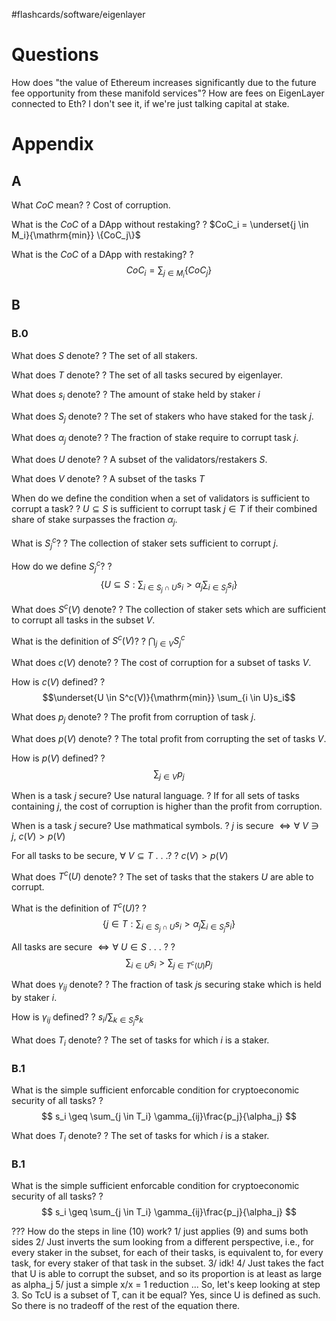 
#flashcards/software/eigenlayer

# Questions

How does "the value of Ethereum increases significantly due to the future fee opportunity from these manifold services"? How are fees on EigenLayer connected to Eth? I don't see it, if we're just talking capital at stake.

# Appendix

## A

What $CoC$ mean?
?
Cost of corruption.
<!--SR:!2023-05-02,159,250-->

What is the $CoC$ of a DApp without restaking?
?
$CoC_i = \underset{j \in M_i}{\mathrm{min}} \{CoC_j\}$
<!--SR:2023-03-05,132,270-->

What is the $CoC$ of a DApp with restaking?
?
$$CoC_i = \sum_{j \in M_i} \{CoC_j\}$$
<!--SR:!2023-03-17,52,250-->

## B

### B.0

What does $S$ denote?
?
The set of all stakers.
<!--SR:!2023-08-25,213,230-->

What does $T$ denote?
?
The set of all tasks secured by eigenlayer.
<!--SR:!2023-05-03,160,250-->

What does $s_i$ denote?
?
The amount of stake held by staker $i$
<!--SR:2023-01-07,78,230-->

What does $S_j$ denote?
?
The set of stakers who have staked for the task $j$.
<!--SR:!2023-05-29,186,270-->

What does $\alpha_j$ denote?
?
The fraction of stake require to corrupt task $j$.
<!--SR:2023-02-28,130,270-->

What does $U$ denote?
?
A subset of the validators/restakers $S$.
<!--SR:!2023-05-27,184,270-->

What does $V$ denote?
?
A subset of the tasks $T$
<!--SR:2023-01-20,88,250-->

When do we define the condition when a set of validators is sufficient to corrupt a task?
?
$U \subseteq S$ is sufficient to corrupt task $j \in T$ if their combined share of stake surpasses the fraction $\alpha_j$.
<!--SR:2023-01-29,94,210-->

What is $S_j^c$?
?
The collection of staker sets sufficient to corrupt $j$.
<!--SR:!2023-05-25,120,250-->

How do we define $S_j^c$?
?
$$
\{ U \subseteq S : \sum_{i \in S_j \cap U} s_i > \alpha_j \sum_{i \in S_j} s_i\}
$$
<!--SR:!2023-01-31,68,250-->

What does $S^c(V)$ denote?
?
The collection of staker sets which are sufficient to corrupt all tasks in the subset $V$.
<!--SR:!2023-06-01,189,270-->

What is the definition of $S^c(V)$?
?
$\bigcap_{j \in V} S_j^c$
<!--SR:!2023-03-23,142,270-->

What does $c(V)$ denote?
?
The cost of corruption for a subset of tasks $V$.
<!--SR:2023-02-22,124,270-->

How is $c(V)$ defined?
?
$$\underset{U \in S^c(V)}{\mathrm{min}} \sum_{i \in U}s_i$$
<!--SR:!2023-01-27,64,230-->

What does $p_j$ denote?
?
The profit from corruption of task $j$.
<!--SR:!2023-07-30,236,290-->

What does $p(V)$ denote?
?
The total profit from corrupting the set of tasks $V$.
<!--SR:!2023-06-09,197,270-->

How is $p(V)$ defined?
?
$$\sum_{j \in V} p_j$$
<!--SR:!2023-07-12,227,290-->

When is a task $j$ secure? Use natural language.
?
If for all sets of tasks containing $j$, the cost of corruption is higher than the profit from corruption.
<!--SR:2023-02-17,118,250-->

When is a task $j$ secure? Use mathmatical symbols.
?
$j$ is secure $\iff \forall\ V \ni j,\ c(V) > p(V)$
<!--SR:!2023-05-28,185,270-->

For all tasks to be secure, $\forall\ V \subseteq T$ . . .?
?
$c(V) > p(V)$
<!--SR:!2023-03-19,53,270-->

What does $T^c(U)$ denote?
?
The set of tasks that the stakers $U$ are able to corrupt.
<!--SR:!2023-03-18,52,250-->

What is the definition of $T^c(U)$?
?
$$
\{j \in T : \sum_{i \in S_j \cap U} s_i > \alpha_j \sum_{i \in S_j}s_i\}
$$
<!--SR:!2023-05-09,104,190-->


All tasks are secure $\iff \forall\ U \in S$ . . . ?
?
$$\sum_{i \in U}s_i > \sum_{j \in T^c(U)} p_j $$
<!--SR:!2023-02-24,31,190-->

What does $\gamma_{ij}$ denote?
?
The fraction of task $j$s securing stake which is held by staker $i$.
<!--SR:!2023-06-18,206,290-->

How is $\gamma_{ij}$ defined?
?
$s_i/\sum_{k \in S_j} s_k$
<!--SR:!2023-03-07,126,250-->

What does $T_i$ denote?
?
The set of tasks for which $i$ is a staker.
<!--SR:!2023-02-14,21,250-->

### B.1

What is the simple sufficient enforcable condition for cryptoeconomic security of all tasks?
?
$$
s_i \geq \sum_{j \in T_i} \gamma_{ij}\frac{p_j}{\alpha_j}
$$
<!--SR:!2023-02-01,8,130-->

What does $T_i$ denote?
?
The set of tasks for which $i$ is a staker.
<!--SR:!2023-02-14,21,250-->

### B.1

What is the simple sufficient enforcable condition for cryptoeconomic security of all tasks?
?
$$
s_i \geq \sum_{j \in T_i} \gamma_{ij}\frac{p_j}{\alpha_j}
$$
<!--SR:!2023-02-01,8,130-->


??? How do the steps in line (10) work?
1/  just applies (9) and sums both sides
2/ Just inverts the sum looking from a different perspective, i.e., for every staker in the subset, for each of their tasks, is equivalent to, for every task, for every staker of that task in the subset.
3/ idk!
4/ Just takes the fact that U is able to corrupt the subset, and so its proportion is at least as large as alpha_j
5/ just a simple x/x = 1 reduction
...
So, let's keep looking at step 3. So TcU is a subset of T, can it be equal? Yes, since U is defined as such. So there is no tradeoff of the rest of the equation there.
